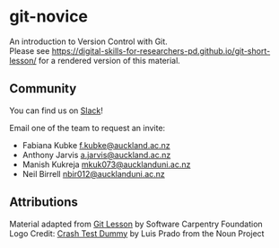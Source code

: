 git-novice
==========================

An introduction to Version Control with Git.  
Please see <https://digital-skills-for-researchers-pd.github.io/git-short-lesson/> for a rendered version of this material.


## Community

You can find us on [Slack](https://digital-skills-2017.slack.com/)!

Email one of the team to request an invite:

- Fabiana Kubke [f.kubke@auckland.ac.nz](mailto:"f.kubke@auckland.ac.nz")
- Anthony Jarvis [a.jarvis@auckland.ac.nz](mailto:"a.jarvis@auckland.ac.nz")
- Manish Kukreja [mkuk073@aucklanduni.ac.nz](mailto:"mkuk073@aucklanduni.ac.nz")
- Neil Birrell [nbir012@aucklanduni.ac.nz](mailto:"nbir012@aucklanduni.ac.nz")



## Attributions

Material adapted from [Git Lesson](https://github.com/swcarpentry/git-novice) by Software Carpentry Foundation  
Logo Credit: [Crash Test Dummy](https://thenounproject.com/term/crash-test-dummy/4954/) by Luis Prado from the Noun Project
